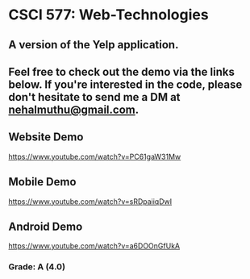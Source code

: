 # CSCI 577: Web-Technologies

## A version of the Yelp application.
## Feel free to check out the demo via the links below. If you're interested in the code, please don't hesitate to send me a DM at nehalmuthu@gmail.com.

## Website Demo
https://www.youtube.com/watch?v=PC61gaW31Mw

## Mobile Demo
https://www.youtube.com/watch?v=sRDpaiiqDwI

## Android Demo
https://www.youtube.com/watch?v=a6DOOnGfUkA

### Grade: A (4.0)
